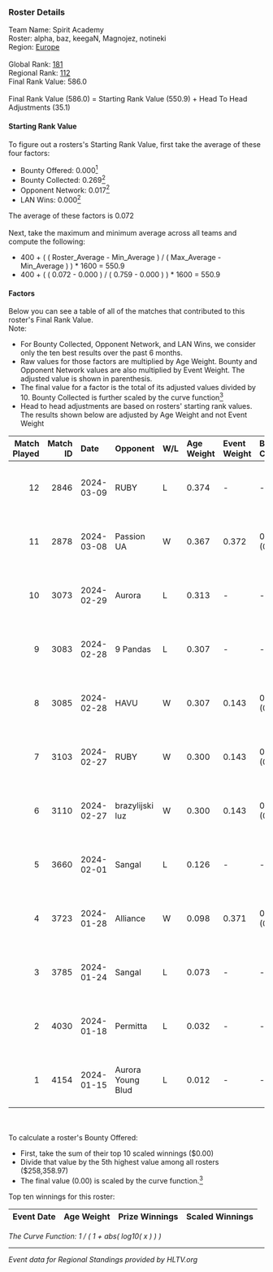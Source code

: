 ### Roster Details<br />
Team Name: Spirit Academy<br />
Roster: alpha, baz, keegaN, Magnojez, notineki<br />
Region: [Europe]( ../standings_europe.md)<br />
<br />
Global Rank: [181](../standings_global.md)<br />
Regional Rank: [112]( ../standings_europe.md)<br />
Final Rank Value:  586.0<br />
<br />
Final Rank Value (586.0) = Starting Rank Value (550.9) + Head To Head Adjustments (35.1)<br />

#### Starting Rank Value<br />
To figure out a rosters's Starting Rank Value, first take the average of these four factors:<br />
- Bounty Offered: 0.000[<sup>1</sup>](#table2)
- Bounty Collected: 0.269[<sup>2</sup>](#table1)
- Opponent Network: 0.017[<sup>2</sup>](#table1)
- LAN Wins: 0.000[<sup>2</sup>](#table1)

The average of these factors is 0.072<br />
<br />
Next, take the maximum and minimum average across all teams and compute the following:<br />
- 400 + ( ( Roster_Average - Min_Average ) / ( Max_Average - Min_Average ) ) * 1600 = 550.9
- 400 + ( ( 0.072 - 0.000 ) / ( 0.759 - 0.000 ) ) * 1600 = 550.9


#### Factors<br />
Below you can see a table of all of the matches that contributed to this roster's Final Rank Value.<br />
Note:<br />

- For Bounty Collected, Opponent Network, and LAN Wins, we consider only the ten best results over the past 6 months.
- Raw values for those factors are multiplied by Age Weight. Bounty and Opponent Network values are also multiplied by Event Weight. The adjusted value is shown in parenthesis.
- The final value for a factor is the total of its adjusted values divided by 10. Bounty Collected is further scaled by the curve function[<sup>3</sup>](#curveFunction)
- Head to head adjustments are based on rosters' starting rank values. The results shown below are adjusted by Age Weight and not Event Weight
<span id="table1"></span><br />


| Match Played | Match ID | Date       | Opponent          | W/L | Age Weight | Event Weight | Bounty Collected | Opponent Network | LAN Wins  | H2H Adj. | Roster                                    |
| -: | -: | :- | :- | :- | :- | :- | :- | :- | :- | -: | :- |
|           12 |     2846 | 2024-03-09 | RUBY              | L   | 0.374      | -            | -                | -                | -         |    -1.10 | alpha, baz, keegaN, Magnojez, notineki    |
|           11 |     2878 | 2024-03-08 | Passion UA        | W   | 0.367      | 0.372        | 0.087 (0.012)    | 0.821 (0.112)    | 0 (0.000) |    10.68 | alpha, baz, keegaN, Magnojez, notineki    |
|           10 |     3073 | 2024-02-29 | Aurora            | L   | 0.313      | -            | -                | -                | -         |    -0.02 | alpha, baz, keegaN, Magnojez, notineki    |
|            9 |     3083 | 2024-02-28 | 9 Pandas          | L   | 0.307      | -            | -                | -                | -         |    -0.42 | alpha, baz, keegaN, Magnojez, notineki    |
|            8 |     3085 | 2024-02-28 | HAVU              | W   | 0.307      | 0.143        | 0.002 (0.000)    | 0.211 (0.009)    | 0 (0.000) |     7.21 | alpha, baz, keegaN, Magnojez, notineki    |
|            7 |     3103 | 2024-02-27 | RUBY              | W   | 0.300      | 0.143        | 0.139 (0.006)    | 0.563 (0.024)    | 0 (0.000) |     8.69 | alpha, baz, keegaN, Magnojez, notineki    |
|            6 |     3110 | 2024-02-27 | brazylijski luz   | W   | 0.300      | 0.143        | 0.011 (0.000)    | 0.281 (0.012)    | 0 (0.000) |     7.70 | alpha, baz, keegaN, Magnojez, notineki    |
|            5 |     3660 | 2024-02-01 | Sangal            | L   | 0.126      | -            | -                | -                | -         |    -0.12 | alpha, baz, keegaN, Magnojez, notineki    |
|            4 |     3723 | 2024-01-28 | Alliance          | W   | 0.098      | 0.371        | 0.020 (0.001)    | 0.377 (0.014)    | 0 (0.000) |     2.73 | alpha, baz, keegaN, Magnojez, notineki    |
|            3 |     3785 | 2024-01-24 | Sangal            | L   | 0.073      | -            | -                | -                | -         |    -0.07 | alpha, keegaN, Magnojez, notineki, S0tF1k |
|            2 |     4030 | 2024-01-18 | Permitta          | L   | 0.032      | -            | -                | -                | -         |    -0.09 | alpha, baz, keegaN, Magnojez, notineki    |
|            1 |     4154 | 2024-01-15 | Aurora Young Blud | L   | 0.012      | -            | -                | -                | -         |    -0.09 | alpha, baz, keegaN, Magnojez, notineki    |

<br />
<span id="table2"></span><br />
To calculate a roster's Bounty Offered:<br />

- First, take the sum of their top 10 scaled winnings ($0.00)
- Divide that value by the 5th highest value among all rosters ($258,358.97)
- The final value (0.00) is scaled by the curve function.[<sup>3</sup>](#curveFunction)

Top ten winnings for this roster:<br />

| Event Date | Age Weight | Prize Winnings | Scaled Winnings |
| :- | -: | :- | :- |


<span id="curveFunction"></span>_The Curve Function: 1 / ( 1 + abs( log10( x ) ) )_<br />

---
_Event data for Regional Standings provided by HLTV.org_<br />
